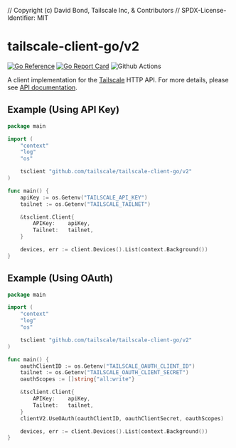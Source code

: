 // Copyright (c) David Bond, Tailscale Inc, & Contributors
// SPDX-License-Identifier: MIT

# tailscale-client-go/v2

[![Go Reference](https://pkg.go.dev/badge/github.com/tailscale/tailscale-client-go/v2.svg)](https://pkg.go.dev/github.com/tailscale/tailscale-client-go/v2)
[![Go Report Card](https://goreportcard.com/badge/github.com/tailscale/tailscale-client-go/v2)](https://goreportcard.com/report/github.com/tailscale/tailscale-client-go/v2)
![Github Actions](https://github.com/tailscale/tailscale-client-go/actions/workflows/ci.yml/badge.svg?branch=main)

A client implementation for the [Tailscale](https://tailscale.com) HTTP API.
For more details, please see [API documentation](https://tailscale.com/api).

## Example (Using API Key)

```go
package main

import (
	"context"
	"log"
	"os"

	tsclient "github.com/tailscale/tailscale-client-go/v2"
)

func main() {
	apiKey := os.Getenv("TAILSCALE_API_KEY")
	tailnet := os.Getenv("TAILSCALE_TAILNET")

	&tsclient.Client{
		APIKey:    apiKey,
		Tailnet:   tailnet,
	}

	devices, err := client.Devices().List(context.Background())
}
```

## Example (Using OAuth)

```go
package main

import (
	"context"
	"log"
	"os"

	tsclient "github.com/tailscale/tailscale-client-go/v2"
)

func main() {
	oauthClientID := os.Getenv("TAILSCALE_OAUTH_CLIENT_ID")
	tailnet := os.Getenv("TAILSCALE_OAUTH_CLIENT_SECRET")
	oauthScopes := []string{"all:write"}

	&tsclient.Client{
		APIKey:    apiKey,
		Tailnet:   tailnet,
	}
	clientV2.UseOAuth(oauthClientID, oauthClientSecret, oauthScopes)

	devices, err := client.Devices().List(context.Background())
}
```
